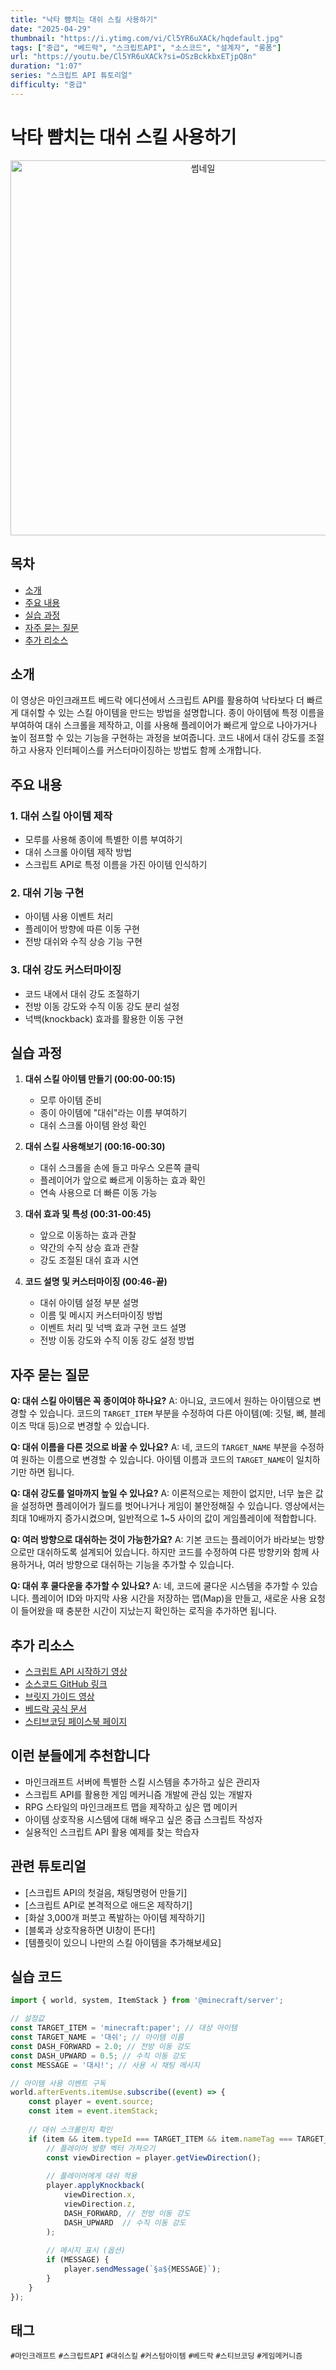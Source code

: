 ```yaml
---
title: "낙타 뺨치는 대쉬 스킬 사용하기"
date: "2025-04-29"
thumbnail: "https://i.ytimg.com/vi/Cl5YR6uXACk/hqdefault.jpg"
tags: ["중급", "베드락", "스크립트API", "소스코드", "설계자", "롱폼"]
url: "https://youtu.be/Cl5YR6uXACk?si=OSzBckkbxETjpQ8n"
duration: "1:07"
series: "스크립트 API 튜토리얼"
difficulty: "중급"
---
```


# 낙타 뺨치는 대쉬 스킬 사용하기

<div align="center">
<img src="https://i.ytimg.com/vi/Cl5YR6uXACk/hqdefault.jpg" alt="썸네일" width="600"/>
</div>

## 목차
- [소개](#소개)
- [주요 내용](#주요-내용)
- [실습 과정](#실습-과정)
- [자주 묻는 질문](#자주-묻는-질문)
- [추가 리소스](#추가-리소스)

## 소개
이 영상은 마인크래프트 베드락 에디션에서 스크립트 API를 활용하여 낙타보다 더 빠르게 대쉬할 수 있는 스킬 아이템을 만드는 방법을 설명합니다. 종이 아이템에 특정 이름을 부여하여 대쉬 스크롤을 제작하고, 이를 사용해 플레이어가 빠르게 앞으로 나아가거나 높이 점프할 수 있는 기능을 구현하는 과정을 보여줍니다. 코드 내에서 대쉬 강도를 조절하고 사용자 인터페이스를 커스터마이징하는 방법도 함께 소개합니다.

## 주요 내용

### 1. 대쉬 스킬 아이템 제작
- 모루를 사용해 종이에 특별한 이름 부여하기
- 대쉬 스크롤 아이템 제작 방법
- 스크립트 API로 특정 이름을 가진 아이템 인식하기

### 2. 대쉬 기능 구현
- 아이템 사용 이벤트 처리
- 플레이어 방향에 따른 이동 구현
- 전방 대쉬와 수직 상승 기능 구현

### 3. 대쉬 강도 커스터마이징
- 코드 내에서 대쉬 강도 조절하기
- 전방 이동 강도와 수직 이동 강도 분리 설정
- 넉백(knockback) 효과를 활용한 이동 구현

## 실습 과정

1. **대쉬 스킬 아이템 만들기 (00:00-00:15)**
   - 모루 아이템 준비
   - 종이 아이템에 "대쉬"라는 이름 부여하기
   - 대쉬 스크롤 아이템 완성 확인

2. **대쉬 스킬 사용해보기 (00:16-00:30)**
   - 대쉬 스크롤을 손에 들고 마우스 오른쪽 클릭
   - 플레이어가 앞으로 빠르게 이동하는 효과 확인
   - 연속 사용으로 더 빠른 이동 가능

3. **대쉬 효과 및 특성 (00:31-00:45)**
   - 앞으로 이동하는 효과 관찰
   - 약간의 수직 상승 효과 관찰
   - 강도 조절된 대쉬 효과 시연

4. **코드 설명 및 커스터마이징 (00:46-끝)**
   - 대쉬 아이템 설정 부분 설명
   - 이름 및 메시지 커스터마이징 방법
   - 이벤트 처리 및 넉백 효과 구현 코드 설명
   - 전방 이동 강도와 수직 이동 강도 설정 방법

## 자주 묻는 질문

**Q: 대쉬 스킬 아이템은 꼭 종이여야 하나요?**
A: 아니요, 코드에서 원하는 아이템으로 변경할 수 있습니다. 코드의 `TARGET_ITEM` 부분을 수정하여 다른 아이템(예: 깃털, 뼈, 블레이즈 막대 등)으로 변경할 수 있습니다.

**Q: 대쉬 이름을 다른 것으로 바꿀 수 있나요?**
A: 네, 코드의 `TARGET_NAME` 부분을 수정하여 원하는 이름으로 변경할 수 있습니다. 아이템 이름과 코드의 `TARGET_NAME`이 일치하기만 하면 됩니다.

**Q: 대쉬 강도를 얼마까지 높일 수 있나요?**
A: 이론적으로는 제한이 없지만, 너무 높은 값을 설정하면 플레이어가 월드를 벗어나거나 게임이 불안정해질 수 있습니다. 영상에서는 최대 10배까지 증가시켰으며, 일반적으로 1~5 사이의 값이 게임플레이에 적합합니다.

**Q: 여러 방향으로 대쉬하는 것이 가능한가요?**
A: 기본 코드는 플레이어가 바라보는 방향으로만 대쉬하도록 설계되어 있습니다. 하지만 코드를 수정하여 다른 방향키와 함께 사용하거나, 여러 방향으로 대쉬하는 기능을 추가할 수 있습니다.

**Q: 대쉬 후 쿨다운을 추가할 수 있나요?**
A: 네, 코드에 쿨다운 시스템을 추가할 수 있습니다. 플레이어 ID와 마지막 사용 시간을 저장하는 맵(Map)을 만들고, 새로운 사용 요청이 들어왔을 때 충분한 시간이 지났는지 확인하는 로직을 추가하면 됩니다.

## 추가 리소스
- [스크립트 API 시작하기 영상](https://youtu.be/zBVdaQ0AXOY)
- [소스코드 GitHub 링크](https://github.com/ssakspirit/scriptAPI/blob/main/dashSkillItem.js)
- [브릿지 가이드 영상](https://youtu.be/L2s8-w8HXIk?si=aWJONVaLN0kngFtg)
- [베드락 공식 문서](https://learn.microsoft.com/ko-kr/minecraft/creator/scriptapi/minecraft/server/minecraft-server)
- [스티브코딩 페이스북 페이지](https://www.facebook.com/stvcoding/)

## 이런 분들에게 추천합니다
- 마인크래프트 서버에 특별한 스킬 시스템을 추가하고 싶은 관리자
- 스크립트 API를 활용한 게임 메커니즘 개발에 관심 있는 개발자
- RPG 스타일의 마인크래프트 맵을 제작하고 싶은 맵 메이커
- 아이템 상호작용 시스템에 대해 배우고 싶은 중급 스크립트 작성자
- 실용적인 스크립트 API 활용 예제를 찾는 학습자

## 관련 튜토리얼
- [스크립트 API의 첫걸음, 채팅명령어 만들기]
- [스크립트 API로 본격적으로 애드온 제작하기]
- [화살 3,000개 퍼붓고 폭발하는 아이템 제작하기]
- [블록과 상호작용하면 UI창이 뜬다!]
- [템플릿이 있으니 나만의 스킬 아이템을 추가해보세요]

## 실습 코드
```javascript
import { world, system, ItemStack } from '@minecraft/server';

// 설정값
const TARGET_ITEM = 'minecraft:paper'; // 대상 아이템
const TARGET_NAME = '대쉬'; // 아이템 이름
const DASH_FORWARD = 2.0; // 전방 이동 강도
const DASH_UPWARD = 0.5; // 수직 이동 강도
const MESSAGE = '대시!'; // 사용 시 채팅 메시지

// 아이템 사용 이벤트 구독
world.afterEvents.itemUse.subscribe((event) => {
    const player = event.source;
    const item = event.itemStack;
    
    // 대쉬 스크롤인지 확인
    if (item && item.typeId === TARGET_ITEM && item.nameTag === TARGET_NAME) {
        // 플레이어 방향 벡터 가져오기
        const viewDirection = player.getViewDirection();
        
        // 플레이어에게 대쉬 적용
        player.applyKnockback(
            viewDirection.x,
            viewDirection.z,
            DASH_FORWARD, // 전방 이동 강도
            DASH_UPWARD  // 수직 이동 강도
        );
        
        // 메시지 표시 (옵션)
        if (MESSAGE) {
            player.sendMessage(`§a${MESSAGE}`);
        }
    }
});
```

## 태그
`#마인크래프트` `#스크립트API` `#대쉬스킬` `#커스텀아이템` `#베드락` `#스티브코딩` `#게임메커니즘`